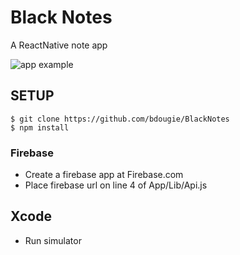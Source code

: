 # Black Notes
A ReactNative note app

![app example](http://i.imgur.com/zj361Dml.png)

## SETUP

```
$ git clone https://github.com/bdougie/BlackNotes
$ npm install
```

### Firebase

- Create a firebase app at Firebase.com
- Place firebase url on line 4 of App/Lib/Api.js

## Xcode

- Run simulator

